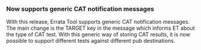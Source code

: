 ### Now supports generic CAT notification messages

With this release, Errata Tool supports generic CAT notification messages. The
main change is the TARGET key in the message which informs ET about the type of
CAT test. With this generic way of storing CAT results, it is now possible to
support different tests against different pub destinations.
